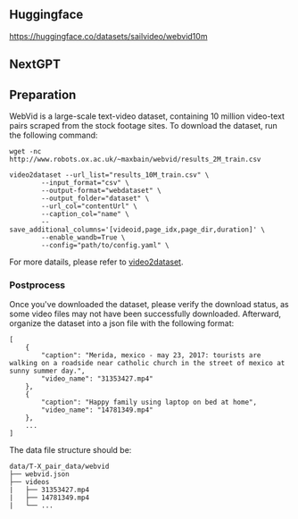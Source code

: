 ## Huggingface
https://huggingface.co/datasets/sailvideo/webvid10m

## NextGPT
## Preparation

WebVid is a large-scale text-video dataset, containing 10 million video-text pairs scraped from the stock footage sites.
To download the dataset, run the following command:

```angular2html
wget -nc http://www.robots.ox.ac.uk/~maxbain/webvid/results_2M_train.csv

video2dataset --url_list="results_10M_train.csv" \
        --input_format="csv" \
        --output-format="webdataset" \
	    --output_folder="dataset" \
        --url_col="contentUrl" \
        --caption_col="name" \
        --save_additional_columns='[videoid,page_idx,page_dir,duration]' \
        --enable_wandb=True \
	    --config="path/to/config.yaml" \
```
For more datails, please refer to [video2dataset](https://github.com/iejMac/video2dataset/blob/main/dataset_examples/WebVid.md).


### Postprocess
Once you've downloaded the dataset, please verify the download status, as some video files may not have been successfully downloaded. Afterward, organize the dataset into a json file with the following format:
```angular2html
[   
    {
        "caption": "Merida, mexico - may 23, 2017: tourists are walking on a roadside near catholic church in the street of mexico at sunny summer day.",
        "video_name": "31353427.mp4"
    },
    {
        "caption": "Happy family using laptop on bed at home",
        "video_name": "14781349.mp4"
    },
    ...
]
```

The data file structure should be:
```angular2html
data/T-X_pair_data/webvid
├── webvid.json
├── videos
|   ├── 31353427.mp4
|   ├── 14781349.mp4
|   └── ...
```
